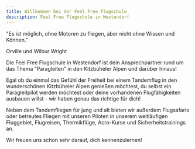 ```yaml
---
title: Willkommen bei der Feel Free Flugschule
description: Feel Free Flugschule in Westendorf
---
```


"Es ist möglich, ohne Motoren zu fliegen, aber nicht ohne Wissen und Können."

Orville und Wilbur Wright

Die Feel Free Flugschule in Westendorf ist dein Ansprechpartner rund um das Thema “Paragleiten” in den Kitzbüheler Alpen und darüber hinaus!

Egal ob du einmal das Gefühl der Freiheit bei einem Tandemflug in den wunderschönen Kitzbüheler Alpen genießen möchtest, du selbst ein Paragleitpilot werden möchtest oder deine vorhandenen Flugfähigkeiten ausbauen willst - wir haben genau das richtige für dich!

Neben dem Tandemfliegen für jung und alt bieten wir außerdem Flugsafaris oder betreutes Fliegen mit unseren Piloten in unserem weitläufigen Fluggebiet, Flugreisen, Thermikflüge, Acro-Kurse und Sicherheitstrainings an.

Wir freuen uns schon sehr darauf, dich kennenzulernen! 
